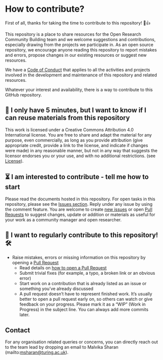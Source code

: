 # How to contribute?

First of all, thanks for taking the time to contribute to this repository! 🎉👍

This repository is a place to share resources for the Open Research Community Building team and we welcome suggestions and contributions, especially drawing from the projects we participate in.
As an open source repository, we encourage anyone reading this repository to report mistakes and errors, propose changes in our existing resources or suggest new resources.

We have a [Code of Conduct](./CODE_OF_CONDUCT.md) that applies to all the activities and projects involved in the development and maintenance of this repository and related resources.

Whatever your interest and availability, there is a way to contribute to this GitHub repository.

🏃 I only have 5 minutes, but I want to know if I can reuse materials from this repository
---

This work is licensed under a Creative Commons Attribution 4.0 International license. 
You are free to share and adapt the material for any purpose, even commercially, 
as long as you provide attribution (give appropriate credit, provide a link to the license, 
and indicate if changes were made) in any reasonable manner, but not in any way that suggests the 
licensor endorses you or your use, and with no additional restrictions. (see [License](.LICENSE.md)).

⏳ I am interested to contribute - tell me how to start
---

Please read the documents hosted in this repository.
For open tasks in this repository, please see the [Issues section](https://github.com/alan-turing-institute/open-community-building/issues).
Reply under any issue by using the comment feature.
You are welcome to create [new issues](https://github.com/alan-turing-institute/open-community-building/issues/new?assignees=&labels=&template=GENERAL_ISSUE.md) or open [Pull Requests](https://github.com/alan-turing-institute/open-community-building/pulls) to suggest changes, update or addition or materials as useful for your work as a community manager and open researcher.

🎉 I want to regularly contribute to this repository! 🛠
---


- Raise mistakes, errors or missing information on this repository by opening a [Pull Request](https://github.com/alan-turing-institute/open-community-building/pulls)
  - Read details on [how to open a Pull Request](https://opensource.guide/how-to-contribute/#opening-a-pull-request)
  - Submit trivial fixes (for example, a typo, a broken link or an obvious error)
  - Start work on a contribution that is already listed as an issue or something you’ve already discussed
  - A pull request doesn’t have to represent finished work. It’s usually better to open a pull request early on, so others can watch or give feedback on your progress. Please mark it as a “WIP” (Work in Progress) in the subject line. You can always add more commits later.

Contact
---

For any organisation related queries or concerns, you can directly reach out to the team lead by dropping an email to Malvika Sharan (mailto:msharan@turing.ac.uk).
